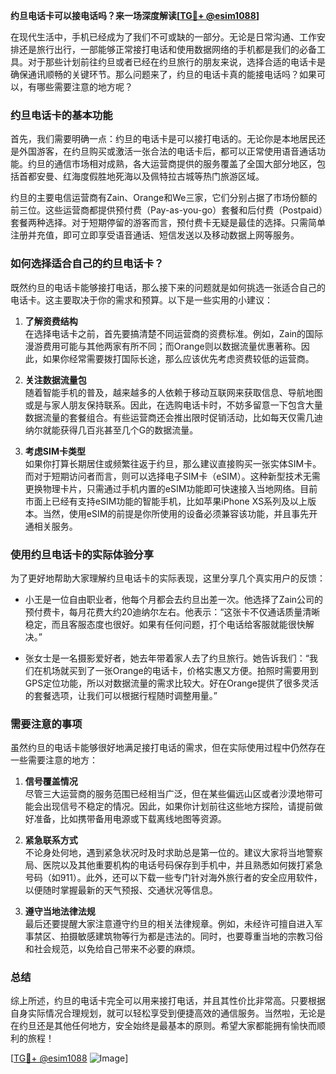 **约旦电话卡可以接电话吗？来一场深度解读[[TG💪+ @esim1088](https://t.me/s/esim1088)]**

在现代生活中，手机已经成为了我们不可或缺的一部分。无论是日常沟通、工作安排还是旅行出行，一部能够正常接打电话和使用数据网络的手机都是我们的必备工具。对于那些计划前往约旦或者已经在约旦旅行的朋友来说，选择合适的电话卡是确保通讯顺畅的关键环节。那么问题来了，约旦的电话卡真的能接电话吗？如果可以，有哪些需要注意的地方呢？

### 约旦电话卡的基本功能

首先，我们需要明确一点：约旦的电话卡是可以接打电话的。无论你是本地居民还是外国游客，在约旦购买或激活一张合法的电话卡后，都可以正常使用语音通话功能。约旦的通信市场相对成熟，各大运营商提供的服务覆盖了全国大部分地区，包括首都安曼、红海度假胜地死海以及佩特拉古城等热门旅游区域。

约旦的主要电信运营商有Zain、Orange和We三家，它们分别占据了市场份额的前三位。这些运营商都提供预付费（Pay-as-you-go）套餐和后付费（Postpaid）套餐两种选择。对于短期停留的游客而言，预付费卡无疑是最佳的选择。只需简单注册并充值，即可立即享受语音通话、短信发送以及移动数据上网等服务。

### 如何选择适合自己的约旦电话卡？

既然约旦的电话卡能够接打电话，那么接下来的问题就是如何挑选一张适合自己的电话卡。这主要取决于你的需求和预算。以下是一些实用的小建议：

1. **了解资费结构**  
   在选择电话卡之前，首先要搞清楚不同运营商的资费标准。例如，Zain的国际漫游费用可能与其他两家有所不同；而Orange则以数据流量优惠著称。因此，如果你经常需要拨打国际长途，那么应该优先考虑资费较低的运营商。

2. **关注数据流量包**  
   随着智能手机的普及，越来越多的人依赖于移动互联网来获取信息、导航地图或是与家人朋友保持联系。因此，在选购电话卡时，不妨多留意一下包含大量数据流量的套餐组合。有些运营商还会推出限时促销活动，比如每天仅需几迪纳尔就能获得几百兆甚至几个G的数据流量。

3. **考虑SIM卡类型**  
   如果你打算长期居住或频繁往返于约旦，那么建议直接购买一张实体SIM卡。而对于短期访问者而言，则可以选择电子SIM卡（eSIM）。这种新型技术无需更换物理卡片，只需通过手机内置的eSIM功能即可快速接入当地网络。目前市面上已经有支持eSIM功能的智能手机，比如苹果iPhone XS系列及以上版本。当然，使用eSIM的前提是你所使用的设备必须兼容该功能，并且事先开通相关服务。

### 使用约旦电话卡的实际体验分享

为了更好地帮助大家理解约旦电话卡的实际表现，这里分享几个真实用户的反馈：

- 小王是一位自由职业者，他每个月都会去约旦出差一次。他选择了Zain公司的预付费卡，每月花费大约20迪纳尔左右。他表示：“这张卡不仅通话质量清晰稳定，而且客服态度也很好。如果有任何问题，打个电话给客服就能很快解决。”

- 张女士是一名摄影爱好者，她去年带着家人去了约旦旅行。她告诉我们：“我们在机场就买到了一张Orange的电话卡，价格实惠又方便。拍照时需要用到GPS定位功能，所以对数据流量的需求比较大。好在Orange提供了很多灵活的套餐选项，让我们可以根据行程随时调整用量。”

### 需要注意的事项

虽然约旦的电话卡能够很好地满足接打电话的需求，但在实际使用过程中仍然存在一些需要注意的地方：

1. **信号覆盖情况**  
   尽管三大运营商的服务范围已经相当广泛，但在某些偏远山区或者沙漠地带可能会出现信号不稳定的情况。因此，如果你计划前往这些地方探险，请提前做好准备，比如携带备用电源或下载离线地图等资源。

2. **紧急联系方式**  
   不论身处何地，遇到紧急状况时及时求助总是第一位的。建议大家将当地警察局、医院以及其他重要机构的电话号码保存到手机中，并且熟悉如何拨打紧急号码（如911）。此外，还可以下载一些专门针对海外旅行者的安全应用软件，以便随时掌握最新的天气预报、交通状况等信息。

3. **遵守当地法律法规**  
   最后还要提醒大家注意遵守约旦的相关法律规章。例如，未经许可擅自进入军事禁区、拍摄敏感建筑物等行为都是违法的。同时，也要尊重当地的宗教习俗和社会规范，以免给自己带来不必要的麻烦。

### 总结

综上所述，约旦的电话卡完全可以用来接打电话，并且其性价比非常高。只要根据自身实际情况合理规划，就可以轻松享受到便捷高效的通信服务。当然啦，无论是在约旦还是其他任何地方，安全始终是最基本的原则。希望大家都能拥有愉快而顺利的旅程！

[[TG💪+ @esim1088](https://t.me/s/esim1088) ![Image](https://i.postimg.cc/4NQfJmqS/Snipaste-2025-05-13-00-14-12.png)]